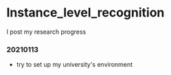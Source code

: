 # Instance_level_recognition
I post my research progress

### 20210113
- try to set up my university's environment
